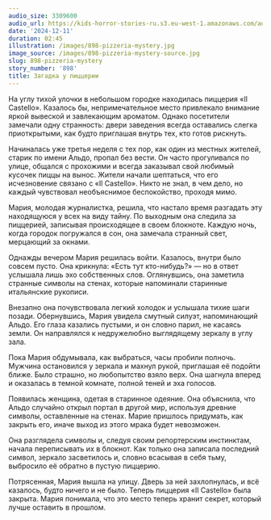 ```yaml
---
audio_size: 3309600
audio_url: https://kids-horror-stories-ru.s3.eu-west-1.amazonaws.com/audio/898-pizzeria-mystery.mp3
date: '2024-12-11'
duration: 02:45
illustration: /images/898-pizzeria-mystery.jpg
image_source: /images/898-pizzeria-mystery-source.jpg
slug: 898-pizzeria-mystery
story_number: '898'
title: Загадка у пиццерии
---
```


На углу тихой улочки в небольшом городке находилась пиццерия «Il Castello». Казалось бы, непримечательное место привлекало внимание яркой вывеской и завлекающим ароматом. Однако посетители замечали одну странность: двери заведения всегда оставались слегка приоткрытыми, как будто приглашая внутрь тех, кто готов рискнуть.

Начиналась уже третья неделя с тех пор, как один из местных жителей, старик по имени Альдо, пропал без вести. Он часто прогуливался по улице, общался с прохожими и всегда заказывал свой любимый кусочек пиццы на вынос. Жители начали шептаться, что его исчезновение связано с «Il Castello». Никто не знал, в чем дело, но каждый чувствовал необъяснимое беспокойство, проходя мимо.

Мария, молодая журналистка, решила, что настало время разгадать эту находящуюся у всех на виду тайну. По выходным она следила за пиццерией, записывая происходящее в своем блокноте. Каждую ночь, когда городок погружался в сон, она замечала странный свет, мерцающий за окнами.

Однажды вечером Мария решилась войти. Казалось, внутри было совсем пусто. Она крикнула: «Есть тут кто-нибудь?» — но в ответ услышала лишь эхо собственных слов. Оглянувшись, она заметила странные символы на стенах, которые напоминали старинные итальянские рукописи.

Внезапно она почувствовала легкий холодок и услышала тихие шаги позади. Обернувшись, Мария увидела смутный силуэт, напоминающий Альдо. Его глаза казались пустыми, и он словно парил, не касаясь земли. Он направлялся к недружелюбно выглядящему зеркалу в углу зала.

Пока Мария обдумывала, как выбраться, часы пробили полночь. Мужчина остановился у зеркала и махнул рукой, приглашая её подойти ближе. Было страшно, но любопытство взяло верх. Она шагнула вперед и оказалась в темной комнате, полной теней и эха голосов.

Появилась женщина, одетая в старинное одеяние. Она объяснила, что Альдо случайно открыл портал в другой мир, используя древние символы, оставленные на стенах. Марие пришлось придумать, как закрыть его, иначе выход из этого мрака будет невозможен.

Она разглядела символы и, следуя своим репортерским инстинктам, начала переписывать их в блокнот. Как только она записала последний символ, зеркало засветилось и, словно всасывая в себя тьму, выбросило её обратно в пустую пиццерию.

Потрясенная, Мария вышла на улицу. Дверь за ней захлопнулась, и всё казалось, будто ничего и не было. Теперь пиццерия «Il Castello» была закрыта. Мария понимала, что это место теперь хранит секрет, который лучше оставить в прошлом.